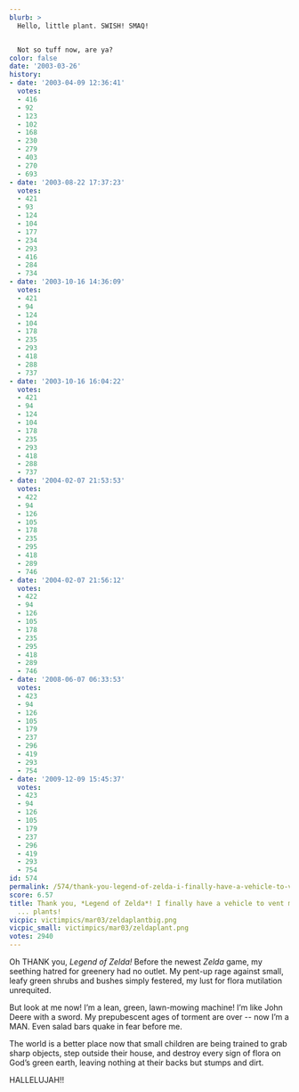 ```yaml
---
blurb: >
  Hello, little plant. SWISH! SMAQ!


  Not so tuff now, are ya?
color: false
date: '2003-03-26'
history:
- date: '2003-04-09 12:36:41'
  votes:
  - 416
  - 92
  - 123
  - 102
  - 168
  - 230
  - 279
  - 403
  - 270
  - 693
- date: '2003-08-22 17:37:23'
  votes:
  - 421
  - 93
  - 124
  - 104
  - 177
  - 234
  - 293
  - 416
  - 284
  - 734
- date: '2003-10-16 14:36:09'
  votes:
  - 421
  - 94
  - 124
  - 104
  - 178
  - 235
  - 293
  - 418
  - 288
  - 737
- date: '2003-10-16 16:04:22'
  votes:
  - 421
  - 94
  - 124
  - 104
  - 178
  - 235
  - 293
  - 418
  - 288
  - 737
- date: '2004-02-07 21:53:53'
  votes:
  - 422
  - 94
  - 126
  - 105
  - 178
  - 235
  - 295
  - 418
  - 289
  - 746
- date: '2004-02-07 21:56:12'
  votes:
  - 422
  - 94
  - 126
  - 105
  - 178
  - 235
  - 295
  - 418
  - 289
  - 746
- date: '2008-06-07 06:33:53'
  votes:
  - 423
  - 94
  - 126
  - 105
  - 179
  - 237
  - 296
  - 419
  - 293
  - 754
- date: '2009-12-09 15:45:37'
  votes:
  - 423
  - 94
  - 126
  - 105
  - 179
  - 237
  - 296
  - 419
  - 293
  - 754
id: 574
permalink: /574/thank-you-legend-of-zelda-i-finally-have-a-vehicle-to-vent-my-rage-against--plants/
score: 6.57
title: Thank you, *Legend of Zelda*! I finally have a vehicle to vent my rage against
  ... plants!
vicpic: victimpics/mar03/zeldaplantbig.png
vicpic_small: victimpics/mar03/zeldaplant.png
votes: 2940
---
```


Oh THANK you, *Legend of Zelda!* Before the newest *Zelda* game, my
seething hatred for greenery had no outlet. My pent-up rage against
small, leafy green shrubs and bushes simply festered, my lust for flora
mutilation unrequited.

But look at me now! I’m a lean, green, lawn-mowing machine! I’m like
John Deere with a sword. My prepubescent ages of torment are over -- now
I’m a MAN. Even salad bars quake in fear before me.

The world is a better place now that small children are being trained to
grab sharp objects, step outside their house, and destroy every sign of
flora on God’s green earth, leaving nothing at their backs but stumps
and dirt.

HALLELUJAH!!